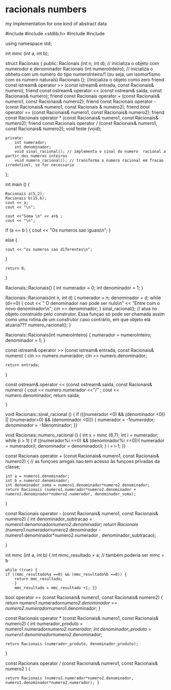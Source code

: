 # racionals numbers
 my implementation for one kind of abstract data

#include <iostream>
#include <stdlib.h>
#include <cmath>
#include <cstdlib>

using namespace std;

int mmc (int a, int b); 

struct Racionais {
	public:
		Racionais (int n, int d); // inicializa o objeto com numerodor e denominador
		Racionais (int numeroInteiro); // inicializa o obheto com um numero do tipo numeroInteiro/1 (ou seja, um isomorfismo com os numero naturais)
		Racionais (); //inicializa o objeto como zero
		friend const istream& operator >> (const istream& entrada, const Racionais& numero);
		friend const ostream& operator << (const ostream& saida, const Racionais& numero); 
		friend const Racionais operator + (const Racionais& numero1, const Racionais& numero2); 
		friend const Racionais operator - (const Racionais& numero1, const Racionais & numero2);
		friend bool operator == (const Racionais& numero1, const Racionais& numero2);
		friend const Racionais operator * (const Racionais& numero1, const Racionais& numero2);
		friend const Racionais operator / (const Racionais& numero1, const Racionais& numero2);
		void teste (void);
		
		
	private:
		int numerador;
		int denominador;
		void sinal_racional(); // implementa o sinal do numero  racional a partir dos numeros inteiros
		void numero_racional(); // transforma o numero racional em fracao irredutivel, se for necessario
};

int main () {
	
	Racionais a(5,2);
	Racionais b(15,6);
	cout << a;
	cout << "\n";
	
	cout <<"Soma \n" << a+b ;
	cout << "\n";
	
	
  if (a == b ) {
  	cout << "Os numeros sao iguais\n";
  }	 
  
  else {
  	
  	cout << "os numeros sao diferentes\n";
  }
	
	
	
	return 0;
}




Racionais::Racionais() {
		int numerador = 0;
		int denominador = 1; }

Racionais::Racionais(int n, int d) {
	numerador = n;
	denominador = d;
	while (d==0) {
		cout << " O denominador nao pode ser nulo\n" << "Entre com o novo denominador\n";
		cin >> denominador;
		}
	sinal_racional(); // atua no objeto construído pelo construtor. Essa funçao só pode ser chamada assim como uma rotina de um construtor caso contrário, em que objeto ela atuaria???
	numero_racional();
		 }

Racionais::Racionais(int numeroInteiro) {
	numerador = numeroInteiro;
	denominador =  1;
}

const istream& operator >> (const istream& entrada, const Racionais& numero) {
	cin >> numero.numerador;
	cin >> numero.denominador;

	return entrada;
}
	
	
	

const ostream& operator << (const ostream& saida, const Racionais& numero) {
	cout << numero.numerador <<"/" ;
	cout << numero.denominador;
	return saida;
	
	}
void Racionais::sinal_racional () {
	if (((numerador <0) && (denominador <0)) || ((numerador>0) && (denominador <0))) { 
		numerador = -1*numerador;
		denominador = -1*denominador;
	}}


void Racionais::numero_racional () {
	int x = mmc (6,7);
	int i = numerador;
	while (i > 1) {
		if ((numerador%i ==0) && (denominador%i ==0)){
			numerador = numerador/i;
			denominador = denominador/i;
			 }
		i = i-1; }}
		
const Racionais operator + (const Racionais& numero1, const Racionais& numero2) { // as funçoes amigas nao tem acesso às funçoes privadas da classe;

	int a = numero1.denominador;
	int b = numero2.denominador;
	int denominador_soma = numero1.denominador*numero2.denominador;
	return Racionais (numero1.numerador*numero2.denominador + numero1.denominador*numero2.numerador, denominador_soma);
	
} 

const Racionais operator - (const Racionais& numero1, const Racionais& numero2) {
	int denominador_subtracao = numero1.denominador*numero2.denominador;
	return Racionais (numero1.numerador*numero2.denominador - numero1.denominador*numero2.numerador  , denominador_subtracao);
	
} 


int mmc (int a, int b) {
	int mmc_resultado = a; // também poderia ser mmc = b
	
	while (true) {
	if ((mmc_resultado%a ==0) && (mmc_resultado%b ==0)) {
		return mmc_resultado;
		}
		mmc_resultado = mmc_resultado +1; }}
		

bool operator == (const Racionais& numero1, const Racionais& numero2) {
	return numero1.numerador*numero2.denominador == numero2.numerador*numero1.denominador; }
	
const Racionais operator * (const Racionais& numero1, const Racionais& numero2) {
	int numerador_produto = numero1.numerador*numero2.numerador;
	int denominador_produto = numero1.denominador*numero2.denominador;
	
	return Racionais (numerador_produto, denominador_produto);
}

const Racionais operator / (const Racionais& numero1, const Racionais& numero2 ) {
	
	return Racionais (numero1.numerador*numero2.denominador, numero1.denominador*numero2.numerador); }
